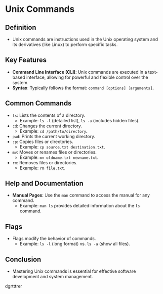 # Unix Commands

## Definition
- Unix commands are instructions used in the Unix operating system and its derivatives (like Linux) to perform specific tasks.

## Key Features
- **Command Line Interface (CLI)**: Unix commands are executed in a text-based interface, allowing for powerful and flexible control over the system.
- **Syntax**: Typically follows the format: `command [options] [arguments]`.

## Common Commands
- `ls`: Lists the contents of a directory.
  - Example: `ls -l` (detailed list), `ls -a` (includes hidden files).
- `cd`: Changes the current directory.
  - Example: `cd /path/to/directory`.
- `pwd`: Prints the current working directory.
- `cp`: Copies files or directories.
  - Example: `cp source.txt destination.txt`.
- `mv`: Moves or renames files or directories.
  - Example: `mv oldname.txt newname.txt`.
- `rm`: Removes files or directories.
  - Example: `rm file.txt`.

## Help and Documentation
- **Manual Pages**: Use the `man` command to access the manual for any command.
  - Example: `man ls` provides detailed information about the `ls` command.

## Flags
- Flags modify the behavior of commands.
  - Example: `ls -l` (long format) vs. `ls -a` (show all files).

## Conclusion
- Mastering Unix commands is essential for effective software development and system management.

dgrtttrer